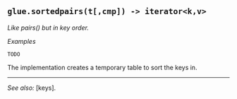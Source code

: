 ## `glue.sortedpairs(t[,cmp]) -> iterator<k,v>`

*Like pairs() but in key order.*

*Examples*
~~~{.lua}
TODO
~~~

The implementation creates a temporary table to sort the keys in.

----
*See also:* [keys].
